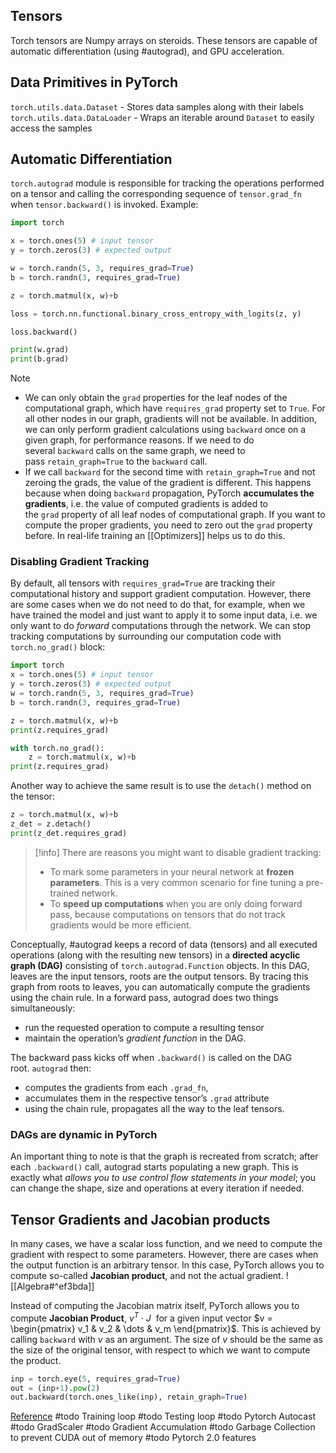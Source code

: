 ## Tensors
Torch tensors are Numpy arrays on steroids. These tensors are capable of automatic differentiation (using #autograd), and GPU acceleration.

## Data Primitives in PyTorch
`torch.utils.data.Dataset` - Stores data samples along with their labels `torch.utils.data.DataLoader` - Wraps an iterable around `Dataset` to easily access the samples

## Automatic Differentiation
`torch.autograd` module is responsible for tracking the operations performed on a tensor and calling the corresponding sequence of `tensor.grad_fn` when `tensor.backward()` is invoked.
Example:
```python
import torch

x = torch.ones(5) # input tensor
y = torch.zeros(3) # expected output

w = torch.randn(5, 3, requires_grad=True)
b = torch.randn(3, requires_grad=True)

z = torch.matmul(x, w)+b

loss = torch.nn.functional.binary_cross_entropy_with_logits(z, y)

loss.backward()

print(w.grad)
print(b.grad)
```

> [!note]
> - We can only obtain the `grad` properties for the leaf nodes of the computational graph, which have `requires_grad` property set to `True`. For all other nodes in our graph, gradients will not be available. In addition, we can only perform gradient calculations using `backward` once on a given graph, for performance reasons. If we need to do several `backward` calls on the same graph, we need to pass `retain_graph=True` to the `backward` call.
> - If we call `backward` for the second time with `retain_graph=True` and not zeroing the grads, the value of the gradient is different. This happens because when doing `backward` propagation, PyTorch **accumulates the gradients**, i.e. the value of computed gradients is added to the `grad` property of all leaf nodes of computational graph. If you want to compute the proper gradients, you need to zero out the `grad` property before. In real-life training an [[Optimizers]] helps us to do this.

### Disabling Gradient Tracking

By default, all tensors with `requires_grad=True` are tracking their computational history and support gradient computation. However, there are some cases when we do not need to do that, for example, when we have trained the model and just want to apply it to some input data, i.e. we only want to do *forward* computations through the network. We can stop tracking computations by surrounding our computation code with `torch.no_grad()` block:
```python
import torch 
x = torch.ones(5) # input tensor 
y = torch.zeros(3) # expected output 
w = torch.randn(5, 3, requires_grad=True) 
b = torch.randn(3, requires_grad=True)

z = torch.matmul(x, w)+b
print(z.requires_grad)

with torch.no_grad():
	z = torch.matmul(x, w)+b
print(z.requires_grad)
```

Another way to achieve the same result is to use the ``detach()`` method on the tensor:

```python
z = torch.matmul(x, w)+b
z_det = z.detach()
print(z_det.requires_grad)
```

> [!info] There are reasons you might want to disable gradient tracking:
> - To mark some parameters in your neural network at **frozen parameters**. This is a very common scenario for fine tuning a pre-trained network.
> - To **speed up computations** when you are only doing forward pass, because computations on tensors that do not track gradients would be more efficient.

Conceptually, #autograd keeps a record of data (tensors) and all executed operations (along with the resulting new tensors) in a **directed acyclic graph (DAG)** consisting of `torch.autograd.Function` objects. In this DAG, leaves are the input tensors, roots are the output tensors. By tracing this graph from roots to leaves, you can automatically compute the gradients using the chain rule.
In a forward pass, autograd does two things simultaneously:
-   run the requested operation to compute a resulting tensor
-   maintain the operation’s _gradient function_ in the DAG.

The backward pass kicks off when `.backward()` is called on the DAG root. `autograd` then:
-   computes the gradients from each `.grad_fn`,
-   accumulates them in the respective tensor’s `.grad` attribute
-   using the chain rule, propagates all the way to the leaf tensors.

### DAGs are dynamic in PyTorch

An important thing to note is that the graph is recreated from scratch; after each `.backward()` call, autograd starts populating a new graph. This is exactly what *allows you to use control flow statements in your model*; you can change the shape, size and operations at every iteration if needed.

## Tensor Gradients and Jacobian products

In many cases, we have a scalar loss function, and we need to compute the gradient with respect to some parameters. However, there are cases when the output function is an arbitrary tensor. In this case, PyTorch allows you to compute so-called **Jacobian product**, and not the actual gradient.
![[Algebra#^ef3bda]]

Instead of computing the Jacobian matrix itself, PyTorch allows you to compute **Jacobian Product**, $v^T \cdot J$  for a given input vector $v = \begin{pmatrix} v_1 & v_2 & \dots & v_m \end{pmatrix}$. This is achieved by calling `backward` with $v$ as an argument. The size of $v$ should be the same as the size of the original tensor, with respect to which we want to compute the product.
```python
inp = torch.eye(5, requires_grad=True)
out = (inp+1).pow(2)
out.backward(torch.ones_like(inp), retain_graph=True)
```


[Reference](https://wandb.ai/wandb_fc/tips/reports/How-To-Write-Efficient-Training-Loops-in-PyTorch--VmlldzoyMjg4OTk5 )
#todo Training loop
#todo Testing loop
#todo Pytorch Autocast 
#todo GradScaler
#todo Gradient Accumulation
#todo Garbage Collection to prevent CUDA out of memory
#todo Pytorch 2.0 features